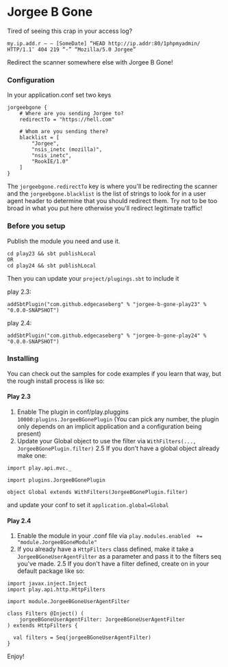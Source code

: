 Jorgee B Gone
=============================================================

Tired of seeing this crap in your access log?

```
my.ip.add.r – – [SomeDate] “HEAD http://ip.addr:80/1phpmyadmin/ HTTP/1.1″ 404 219 “-” “Mozilla/5.0 Jorgee”
```

Redirect the scanner somewhere else with Jorgee B Gone!


### Configuration

In your application.conf set two keys

```
jorgeebgone {
	# Where are you sending Jorgee to?
	redirectTo = "https://hell.com"

	# Whom are you sending there?
	blacklist = [
		"Jorgee",
		"nsis_inetc (mozilla)",
		"nsis_inetc",
		"RookIE/1.0"
	]
}
```

The `jorgeebgone.redirectTo` key is where you'll be redirecting the scanner 
and the `jorgeebgone.blacklist` is the list of strings to look for in a 
user agent header to determine that you should redirect them. Try not to be 
too broad in what you put here otherwise you'll redirect legitimate traffic!

### Before you setup 

Publish the module you need and use it. 

```
cd play23 && sbt publishLocal
OR
cd play24 && sbt publishLocal
```

Then you can update your `project/plugings.sbt` to include it

play 2.3:
```
addSbtPlugin("com.github.edgecaseberg" % "jorgee-b-gone-play23" % "0.0.0-SNAPSHOT")
```

play 2.4:
```
addSbtPlugin("com.github.edgecaseberg" % "jorgee-b-gone-play24" % "0.0.0-SNAPSHOT")
```

### Installing

You can check out the samples for code examples if you learn that way, but the 
rough install process is like so:

#### Play 2.3 

1. Enable The plugin in conf/play.pluggins `10000:plugins.JorgeeBGonePlugin` (You can pick any number, the plugin only depends on an implicit application and a configuration being present)
2. Update your Global object to use the filter via `WithFilters(..., JorgeeBGonePlugin.filter)`
2.5 If you don't have a global object already make one:
```
import play.api.mvc._

import plugins.JorgeeBGonePlugin

object Global extends WithFilters(JorgeeBGonePlugin.filter)

```
and update your conf to set it `application.global=Global`

#### Play 2.4

1. Enable the module in your .conf file via `play.modules.enabled  += "module.JorgeeBGoneModule"`
2. If you already have a `HttpFilters` class defined, make it take a `JorgeeBGoneUserAgentFilter` as a parameter and pass it to the filters seq you've made.
2.5 If you don't have a filter defined, create on in your default package like so:
```
import javax.inject.Inject
import play.api.http.HttpFilters

import module.JorgeeBGoneUserAgentFilter

class Filters @Inject() (
	jorgeeBGoneUserAgentFilter: JorgeeBGoneUserAgentFilter
) extends HttpFilters {

  val filters = Seq(jorgeeBGoneUserAgentFilter)
}
```

Enjoy!

